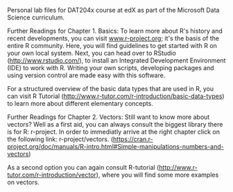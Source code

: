Personal lab files for DAT204x course at edX as part of the Microsoft Data Science curriculum.

Further Readings for Chapter 1. Basics:
To learn more about R's history and recent developments, you can visit www.r-project.org; it's the basis of the entire R community. Here, you will find guidelines to get started with R on your own local system. Next, you can head over to RStudio (http://www.rstudio.com/), to install an Integrated Development Environment (IDE) to work with R. Writing your own scripts, developing packages and using version control are made easy with this software. 

For a structured overview of the basic data types that are used in R, you can visit R Tutorial (http://www.r-tutor.com/r-introduction/basic-data-types) to learn more about different elementary concepts.

Further Readings for Chapter 2. Vectors:
Still want to know more about vectors? Well as a first aid, you can always consult the biggest library there is for R: r-project. In order to immediatly arrive at the right chapter click on the following link: r-project/vectors. (https://cran.r-project.org/doc/manuals/R-intro.html#Simple-manipulations-numbers-and-vectors)

As a second option you can again consult R-tutorial (http://www.r-tutor.com/r-introduction/vector), where you will find some more examples on vectors. 
